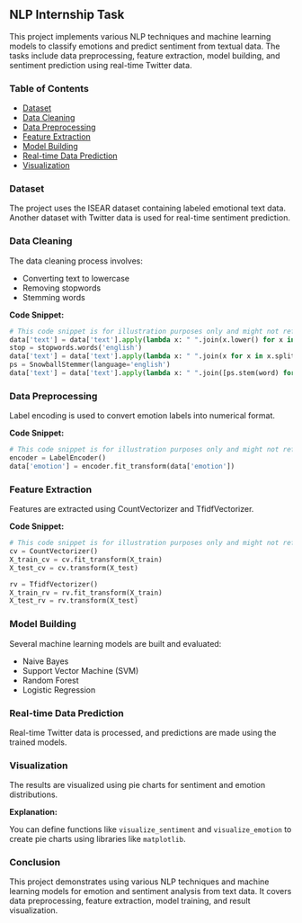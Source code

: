 ## NLP Internship Task

This project implements various NLP techniques and machine learning models to classify emotions and predict sentiment from textual data. The tasks include data preprocessing, feature extraction, model building, and sentiment prediction using real-time Twitter data.

### Table of Contents

* [Dataset](#dataset)
* [Data Cleaning](#data-cleaning)
* [Data Preprocessing](#data-preprocessing)
* [Feature Extraction](#feature-extraction)
* [Model Building](#model-building)
* [Real-time Data Prediction](#real-time-data)
* [Visualization](#visualization)

### Dataset

The project uses the ISEAR dataset containing labeled emotional text data. Another dataset with Twitter data is used for real-time sentiment prediction.

### Data Cleaning

The data cleaning process involves:

* Converting text to lowercase
* Removing stopwords
* Stemming words

**Code Snippet:**

```python
# This code snippet is for illustration purposes only and might not reflect the actual implementation
data['text'] = data['text'].apply(lambda x: " ".join(x.lower() for x in x.split()))
stop = stopwords.words('english')
data['text'] = data['text'].apply(lambda x: " ".join(x for x in x.split() if x not in stop))
ps = SnowballStemmer(language='english')
data['text'] = data['text'].apply(lambda x: " ".join([ps.stem(word) for word in x.split()]))
```

### Data Preprocessing

Label encoding is used to convert emotion labels into numerical format.

**Code Snippet:**

```python
# This code snippet is for illustration purposes only and might not reflect the actual implementation
encoder = LabelEncoder()
data['emotion'] = encoder.fit_transform(data['emotion'])
```

### Feature Extraction

Features are extracted using CountVectorizer and TfidfVectorizer.

**Code Snippet:**

```python
# This code snippet is for illustration purposes only and might not reflect the actual implementation
cv = CountVectorizer()
X_train_cv = cv.fit_transform(X_train)
X_test_cv = cv.transform(X_test)

rv = TfidfVectorizer()
X_train_rv = rv.fit_transform(X_train)
X_test_rv = rv.transform(X_test)
```

### Model Building

Several machine learning models are built and evaluated:

* Naive Bayes
* Support Vector Machine (SVM)
* Random Forest
* Logistic Regression

### Real-time Data Prediction

Real-time Twitter data is processed, and predictions are made using the trained models.

### Visualization

The results are visualized using pie charts for sentiment and emotion distributions.

**Explanation:**

You can define functions like `visualize_sentiment` and `visualize_emotion` to create pie charts using libraries like `matplotlib`.

### Conclusion

This project demonstrates using various NLP techniques and machine learning models for emotion and sentiment analysis from text data. It covers data preprocessing, feature extraction, model training, and result visualization.
